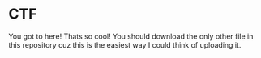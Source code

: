 # CTF
You got to here! Thats so cool! You should download the only other file in this repository cuz this is the easiest way I could think of uploading it.
